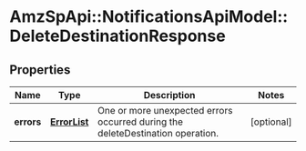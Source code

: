 # AmzSpApi::NotificationsApiModel::DeleteDestinationResponse

## Properties
Name | Type | Description | Notes
------------ | ------------- | ------------- | -------------
**errors** | [**ErrorList**](ErrorList.md) | One or more unexpected errors occurred during the deleteDestination operation. | [optional] 


